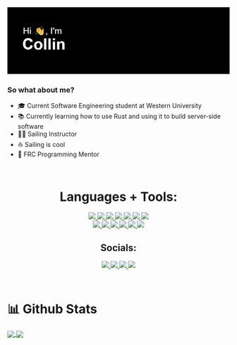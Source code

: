 <img src="images/header.png">



### So what about me?
- 🎓 Current Software Engineering student at Western University
- 📚 Currently learning how to use Rust and using it to build server-side software
- 👨‍🏫 Sailing Instructor
- ⛵ Sailing is cool
- 🤖 FRC Programming Mentor

<br/>

<h1 align="center">Languages + Tools: </h1>
<p align="center">
   <a href="https://dart.dev/">
      <img src="https://img.shields.io/badge/Dart-0175C2?style=for-the-badge&logo=dart&logoColor=white">
   </a>
   <a href="https://flutter.dev/">
      <img src="https://img.shields.io/badge/Flutter-02569B?style=for-the-badge&logo=flutter&logoColor=white">
   </a>
   <a href="https://docs.microsoft.com/en-us/dotnet/csharp/">
      <img src="https://img.shields.io/badge/C%23-239120?style=for-the-badge&logo=c-sharp&logoColor=white">
   </a>
   <a href="https://www.w3schools.com/CPP/default.asp">
      <img src="https://img.shields.io/badge/C%2B%2B-00599C?style=for-the-badge&logo=c%2B%2B&logoColor=white">
   </a>
   <a href="https://html.com/">
      <img src="https://img.shields.io/badge/HTML-E34F26?style=for-the-badge&logo=HTML5&logoColor=white">
   </a>
   <a href="https://www.java.com/en/">
      <img src="https://img.shields.io/badge/Java-ED8B00?style=for-the-badge&logo=java&logoColor=white">
   </a>
   <a href="https://www.javascript.com/">
      <img src="https://img.shields.io/badge/JavaScript-323330?style=for-the-badge&logo=javascript&logoColor=F7DF1E">
   </a>
   <br/>
   <a href="https://nodejs.org/en/">
      <img src="https://img.shields.io/badge/NODE.JS-339933?style=for-the-badge&logo=Node.js&logoColor=white">
   </a>
   <a href="https://nextjs.org/">
      <img src="https://img.shields.io/badge/next.js-000000?style=for-the-badge&logo=nextdotjs&logoColor=white">
   </a>
   <a href="https://code.visualstudio.com/">
      <img src="https://img.shields.io/badge/VS%20Code-007ACC?&style=for-the-badge&logo=visual-studio-code&logoColor=white">
   </a>
   <a href="https://www.google.com/intl/en_in/chrome/">
      <img src="https://img.shields.io/badge/google%20chrome-4285F4?&style=for-the-badge&logo=google%20chrome&logoColor=white">
   </a>
   <a href="https://git-scm.com/">
      <img src="https://img.shields.io/badge/git-F05032?&style=for-the-badge&logo=git&logoColor=white">
   </a>
   <a href="https://www.mongodb.com/">
      <img src="https://img.shields.io/badge/MongoDB-4EA94B?style=for-the-badge&logo=mongodb&logoColor=white">
   </a>
<br/>

<h2 align="center">Socials: </h2>  
<p align="center">
   <a href="https://www.instagram.com/towner_10">
      <img src="https://img.shields.io/badge/Instagram-E4405F?style=for-the-badge&logo=instagram&logoColor=white">
   </a>
   <a href="https://twitter.com/towner_10">
      <img src="https://img.shields.io/badge/Twitter-1DA1F2?style=for-the-badge&logo=twitter&logoColor=white">
   </a>
   <a href="https://www.linkedin.com/in/collin-town-7ba4a1179/">
      <img src="https://img.shields.io/badge/linkedin-0A66C2?&style=for-the-badge&logo=linkedin&logoColor=white">
   </a>
   <a href="mailto:collintown@gmail.com">
      <img src="https://img.shields.io/badge/Gmail-D14836?style=for-the-badge&logo=gmail&logoColor=white">
   </a>
</p>

<br/>

<h1>📊 Github Stats</h1>

<a href="https://github.com/towner-10">
  <img align="center" src="https://github-readme-stats.vercel.app/api?username=towner-10&theme=github_dark&hide=stars" />
</a>
<a href="https://github.com/towner-10">
  <img align="center" src="https://github-readme-stats.vercel.app/api/top-langs/?username=towner-10&theme=github_dark&layout=compact" />
</a>
